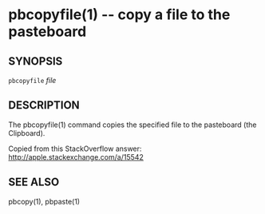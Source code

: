 pbcopyfile(1) -- copy a file to the pasteboard
==============================================

## SYNOPSIS

`pbcopyfile` <var>file</var>

## DESCRIPTION

The pbcopyfile(1) command copies the specified file to the pasteboard (the Clipboard).

Copied from this StackOverflow answer: http://apple.stackexchange.com/a/15542

## SEE ALSO

pbcopy(1), pbpaste(1)


[SYNOPSIS]: #SYNOPSIS "SYNOPSIS"
[DESCRIPTION]: #DESCRIPTION "DESCRIPTION"
[SEE ALSO]: #SEE-ALSO "SEE ALSO"


[globalify(1)]: globalify.1.html
[lstcp(1)]: lstcp.1.html
[np(1)]: np.1.html
[pbcopyfile(1)]: pbcopyfile.1.html
[textual-thumbnails-off(1)]: textual-thumbnails-off.1.html
[textual-thumbnails-on(1)]: textual-thumbnails-on.1.html
[tweetbot-thumbnails-off(1)]: tweetbot-thumbnails-off.1.html
[tweetbot-thumbnails-on(1)]: tweetbot-thumbnails-on.1.html

